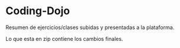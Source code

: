 # Coding-Dojo

Resumen de ejercicios/clases subidas y presentadas a la plataforma.

Lo que esta en zip contiene los cambios finales.
